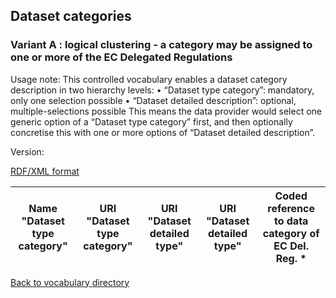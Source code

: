 ## Dataset categories
### Variant A : logical clustering - a category may be assigned to one or more of the EC Delegated Regulations

Usage note: This controlled vocabulary enables a dataset category description in two hierarchy levels:
•	“Dataset type category”: mandatory, only one selection possible 
•	“Dataset detailed description”: optional, multiple-selections possible
This means the data provider would select one generic option of a “Dataset type category” first, and then optionally concretise this with one or more options of “Dataset detailed description”.

Version:

[RDF/XML format](www.google.com)

Name "Dataset type category" | URI "Dataset type category" | URI  "Dataset detailed type" | URI  "Dataset detailed type" | Coded reference to data category of EC Del. Reg. *
---------------------------- | --------------------------- | ---------------------------- | ---------------------------- | --------------------------------------------


[Back to vocabulary directory](https://eueip.github.io/napDCAT-AP/vocabularies/)

